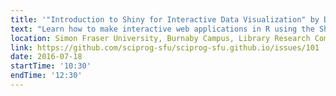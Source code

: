 ```yaml
---
title: '"Introduction to Shiny for Interactive Data Visualization" by Dean Attali'
text: "Learn how to make interactive web applications in R using the Shiny package! Note that this is a two-hour workshop."
location: Simon Fraser University, Burnaby Campus, Library Research Commons
link: https://github.com/sciprog-sfu/sciprog-sfu.github.io/issues/101
date: 2016-07-18
startTime: '10:30'
endTime: '12:30'
---
```

